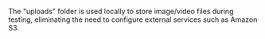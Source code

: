 The "uploads" folder is used locally to store image/video files during testing, eliminating the need to configure external services such as Amazon S3.
